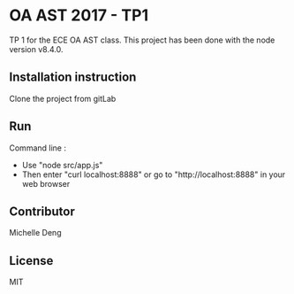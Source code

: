 # OA AST 2017 - TP1

TP 1 for the ECE OA AST class. This project has been done with the node version v8.4.0. 

## Installation instruction 

Clone the project from gitLab

## Run 

Command line : 
* Use "node src/app.js"
* Then enter "curl localhost:8888" or go to "http://localhost:8888" in your web browser 

## Contributor

Michelle Deng

## License 

MIT
